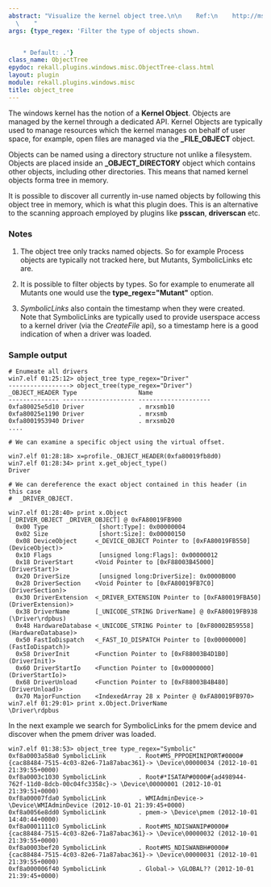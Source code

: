 ```yaml
---
abstract: "Visualize the kernel object tree.\n\n    Ref:\n    http://msdn.microsoft.com/en-us/library/windows/hardware/ff557762(v=vs.85).aspx\n\
  \    "
args: {type_regex: 'Filter the type of objects shown.


    * Default: .'}
class_name: ObjectTree
epydoc: rekall.plugins.windows.misc.ObjectTree-class.html
layout: plugin
module: rekall.plugins.windows.misc
title: object_tree
---
```


The windows kernel has the notion of a **Kernel Object**. Objects are managed by
the kernel through a dedicated API. Kernel Objects are typically used to manage
resources which the kernel manages on behalf of user space, for example, open
files are managed via the **_FILE_OBJECT** object.

Objects can be named using a directory structure not unlike a
filesystem. Objects are placed inside an **_OBJECT_DIRECTORY** object which
contains other objects, including other directories. This means that named
kernel objects forma tree in memory.

It is possible to discover all currently in-use named objects by following this
object tree in memory, which is what this plugin does. This is an alternative to
the scanning approach employed by plugins like **psscan**, **driverscan** etc.

### Notes

1. The object tree only tracks named objects. So for example Process objects are
   typically not tracked here, but Mutants, SymbolicLinks etc are.

2. It is possible to filter objects by types. So for example to enumerate all
   Mutants one would use the **type_regex="Mutant"** option.

3. *SymbolicLinks* also contain the timestamp when they were created. Note that
   SymbolicLinks are typically used to provide userspace access to a kernel
   driver (via the *CreateFile* api), so a timestamp here is a good indication
   of when a driver was loaded.

### Sample output

```
# Enumeate all drivers
win7.elf 01:25:12> object_tree type_regex="Driver"
-----------------> object_tree(type_regex="Driver")
_OBJECT_HEADER Type                 Name
-------------- -------------------- --------------------
0xfa80025e5d10 Driver               . mrxsmb10
0xfa80025e1190 Driver               . mrxsmb
0xfa8001953940 Driver               . mrxsmb20
....

# We can examine a specific object using the virtual offset.

win7.elf 01:28:18> x=profile._OBJECT_HEADER(0xfa80019fb8d0)
win7.elf 01:28:34> print x.get_object_type()
Driver

# We can dereference the exact object contained in this header (in this case
#  _DRIVER_OBJECT.

win7.elf 01:28:40> print x.Object
[_DRIVER_OBJECT _DRIVER_OBJECT] @ 0xFA80019FB900
  0x00 Type              [short:Type]: 0x00000004
  0x02 Size              [short:Size]: 0x00000150
  0x08 DeviceObject     <_DEVICE_OBJECT Pointer to [0xFA80019FB550] (DeviceObject)>
  0x10 Flags             [unsigned long:Flags]: 0x00000012
  0x18 DriverStart      <Void Pointer to [0xF88003B45000] (DriverStart)>
  0x20 DriverSize        [unsigned long:DriverSize]: 0x0000B000
  0x28 DriverSection    <Void Pointer to [0xFA80019FB7C0] (DriverSection)>
  0x30 DriverExtension  <_DRIVER_EXTENSION Pointer to [0xFA80019FBA50] (DriverExtension)>
  0x38 DriverName       [_UNICODE_STRING DriverName] @ 0xFA80019FB938 (\Driver\rdpbus)
  0x48 HardwareDatabase <_UNICODE_STRING Pointer to [0xF80002B59558] (HardwareDatabase)>
  0x50 FastIoDispatch   <_FAST_IO_DISPATCH Pointer to [0x00000000] (FastIoDispatch)>
  0x58 DriverInit       <Function Pointer to [0xF88003B4D1B0] (DriverInit)>
  0x60 DriverStartIo    <Function Pointer to [0x00000000] (DriverStartIo)>
  0x68 DriverUnload     <Function Pointer to [0xF88003B4B480] (DriverUnload)>
  0x70 MajorFunction    <IndexedArray 28 x Pointer @ 0xFA80019FB970>
win7.elf 01:29:01> print x.Object.DriverName
\Driver\rdpbus
```

In the next example we search for SymbolicLinks for the pmem device and discover
when the pmem driver was loaded.

```
win7.elf 01:38:53> object_tree type_regex="Symbolic"
0xf8a0003a58a0 SymbolicLink         . Root#MS_PPPOEMINIPORT#0000#{cac88484-7515-4c03-82e6-71a87abac361}-> \Device\00000034 (2012-10-01 21:39:55+0000)
0xf8a0003c1030 SymbolicLink         . Root#*ISATAP#0000#{ad498944-762f-11d0-8dcb-00c04fc3358c}-> \Device\00000001 (2012-10-01 21:39:51+0000)
0xf8a00007fda0 SymbolicLink         . WMIAdminDevice-> \Device\WMIAdminDevice (2012-10-01 21:39:45+0000)
0xf8a0056e8dd0 SymbolicLink         . pmem-> \Device\pmem (2012-10-01 14:40:44+0000)
0xf8a0001111c0 SymbolicLink         . Root#MS_NDISWANIP#0000#{cac88484-7515-4c03-82e6-71a87abac361}-> \Device\00000032 (2012-10-01 21:39:55+0000)
0xf8a0003bef20 SymbolicLink         . Root#MS_NDISWANBH#0000#{cac88484-7515-4c03-82e6-71a87abac361}-> \Device\00000031 (2012-10-01 21:39:55+0000)
0xf8a000006f40 SymbolicLink         . Global-> \GLOBAL?? (2012-10-01 21:39:45+0000)
```